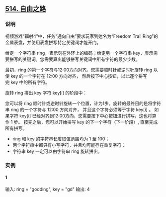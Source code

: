 ## [514. 自由之路](https://leetcode-cn.com/problems/freedom-trail/)

### 说明
视频游戏“辐射4”中，任务“通向自由”要求玩家到达名为“Freedom Trail Ring”的金属表盘，并使用表盘拼写特定关键词才能开门。

给定一个字符串 ring，表示刻在外环上的编码；给定另一个字符串 key，表示需要拼写的关键词。您需要算出能够拼写关键词中所有字符的最少步数。

最初，ring 的第一个字符与12:00方向对齐。您需要顺时针或逆时针旋转 ring 以使 key 的一个字符在 12:00 方向对齐，
然后按下中心按钮，以此逐个拼写完 key 中的所有字符。

旋转 ring 拼出 key 字符 key[i] 的阶段中：

您可以将 ring 顺时针或逆时针旋转一个位置，计为1步。旋转的最终目的是将字符串 ring 的一个字符与 12:00 方向对齐，
并且这个字符必须等于字符 key[i] 。
如果字符 key[i] 已经对齐到12:00方向，您需要按下中心按钮进行拼写，这也将算作 1 步。
按完之后，您可以开始拼写 key 的下一个字符（下一阶段）, 直至完成所有拼写。

* ring 和 key 的字符串长度取值范围均为 1 至 100；
* 两个字符串中都只有小写字符，并且均可能存在重复字符；
* 字符串 key 一定可以由字符串 ring 旋转拼出。

### 实例
#### 1
输入: ring = "godding", key = "gd"
输出: 4